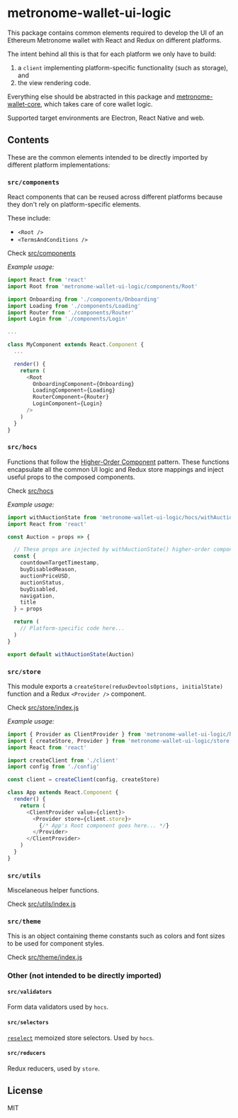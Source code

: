 # metronome-wallet-ui-logic

This package contains common elements required to develop the UI of an Ethereum Metronome wallet with React and Redux on different platforms.

The intent behind all this is that for each platform we only have to build:

1. a `client` implementing platform-specific functionality (such as storage), and
2. the view rendering code.

Everything else should be abstracted in this package and [metronome-wallet-core](https://github.com/autonomoussoftware/metronome-wallet-core), which takes care of core wallet logic.

Supported target environments are Electron, React Native and web.

## Contents

These are the common elements intended to be directly imported by different platform implementations:

### `src/components`

React components that can be reused across different platforms because they don't rely on platform-specific elements.

These include:

- `<Root />`
- `<TermsAndConditions />`

Check [src/components](https://github.com/autonomoussoftware/metronome-wallet-ui-logic/tree/master/src/components)

_Example usage:_

```js
import React from 'react'
import Root from 'metronome-wallet-ui-logic/components/Root'

import Onboarding from './components/Onboarding'
import Loading from './components/Loading'
import Router from './components/Router'
import Login from './components/Login'

...

class MyComponent extends React.Component {
  ...

  render() {
    return (
      <Root
        OnboardingComponent={Onboarding}
        LoadingComponent={Loading}
        RouterComponent={Router}
        LoginComponent={Login}
      />
    )
  }
}
```

### `src/hocs`

Functions that follow the [Higher-Order Component](https://reactjs.org/docs/higher-order-components.html) pattern. These functions encapsulate all the common UI logic and Redux store mappings and inject useful props to the composed components.

Check [src/hocs](https://github.com/autonomoussoftware/metronome-wallet-ui-logic/tree/master/src/hocs)

_Example usage:_

```js
import withAuctionState from 'metronome-wallet-ui-logic/hocs/withAuctionState'
import React from 'react'

const Auction = props => {

  // These props are injected by withAuctionState() higher-order component
  const {
    countdownTargetTimestamp,
    buyDisabledReason,
    auctionPriceUSD,
    auctionStatus,
    buyDisabled,
    navigation,
    title
  } = props

  return (
    // Platform-specific code here...
  )
}

export default withAuctionState(Auction)
```

### `src/store`

This module exports a `createStore(reduxDevtoolsOptions, initialState)` function and a Redux `<Provider />` component.

Check [src/store/index.js](https://github.com/autonomoussoftware/metronome-wallet-ui-logic/tree/master/src/store/index.js)

_Example usage:_

```js
import { Provider as ClientProvider } from 'metronome-wallet-ui-logic/hocs/clientContext'
import { createStore, Provider } from 'metronome-wallet-ui-logic/store'
import React from 'react'

import createClient from './client'
import config from './config'

const client = createClient(config, createStore)

class App extends React.Component {
  render() {
    return (
      <ClientProvider value={client}>
        <Provider store={client.store}>
          {/* App's Root component goes here... */}
        </Provider>
      </ClientProvider>
    )
  }
}
```

### `src/utils`

Miscelaneous helper functions.

Check [src/utils/index.js](https://github.com/autonomoussoftware/metronome-wallet-ui-logic/tree/master/src/utils/index.js)

### `src/theme`

This is an object containing theme constants such as colors and font sizes to be used for component styles.

Check [src/theme/index.js](https://github.com/autonomoussoftware/metronome-wallet-ui-logic/tree/master/src/theme/index.js)

### Other (not intended to be directly imported)

#### `src/validators`

Form data validators used by `hocs`.

#### `src/selectors`

[`reselect`](https://github.com/reduxjs/reselect) memoized store selectors. Used by `hocs`.

#### `src/reducers`

Redux reducers, used by `store`.

## License

MIT
